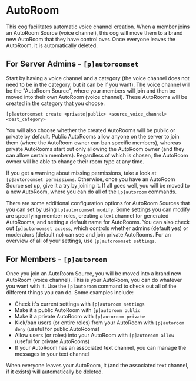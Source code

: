 # AutoRoom

This cog facilitates automatic voice channel creation. When a member joins an AutoRoom Source (voice channel), this cog will move them to a brand new AutoRoom that they have control over. Once everyone leaves the AutoRoom, it is automatically deleted.

## For Server Admins - `[p]autoroomset`

Start by having a voice channel and a category (the voice channel does not need to be in the category, but it can be if you want). The voice channel will be the "AutoRoom Source", where your members will join and then be moved into their own AutoRoom (voice channel). These AutoRooms will be created in the category that you choose.

```
[p]autoroomset create <private|public> <source_voice_channel> <dest_category>
```

You will also choose whether the created AutoRooms will be public or private by default. Public AutoRooms allow anyone on the server to join them (where the AutoRoom owner can ban specific members), whereas private AutoRooms start out only allowing the AutoRoom owner (and they can allow certain members). Regardless of which is chosen, the AutoRoom owner will be able to change their room type at any time.

If you get a warning about missing permissions, take a look at `[p]autoroomset permissions`. Otherwise, once you have an AutoRoom Source set up, give it a try by joining it. If all goes well, you will be moved to a new AutoRoom, where you can do all of the `[p]autoroom` commands.

There are some additional configuration options for AutoRoom Sources that you can set by using `[p]autoroomset modify`. Some settings you can modify are specifying member roles, creating a text channel for generated AutoRooms, and setting a default name for AutoRooms. You can also check out `[p]autoroomset access`, which controls whether admins (default yes) or moderators (default no) can see and join private AutoRooms. For an overview of all of your settings, use `[p]autoroomset settings`.

## For Members - `[p]autoroom`

Once you join an AutoRoom Source, you will be moved into a brand new AutoRoom (voice channel). This is your AutoRoom, you can do whatever you want with it. Use the `[p]autoroom` command to check out all of the different things you can do. Some examples include:

- Check it's current settings with `[p]autoroom settings`
- Make it a public AutoRoom with `[p]autoroom public`
- Make it a private AutoRoom with `[p]autoroom private`
- Kick/ban users (or entire roles) from your AutoRoom with `[p]autoroom deny` (useful for public AutoRooms)
- Allow users (or roles) into your AutoRoom with `[p]autoroom allow` (useful for private AutoRooms)
- If your AutoRoom has an associated text channel, you can manage the messages in your text channel

When everyone leaves your AutoRoom, it (and the associated text channel, if it exists) will automatically be deleted.